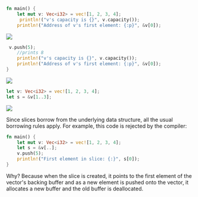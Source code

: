 ```rs
fn main() {
    let mut v: Vec<i32> = vec![1, 2, 3, 4];
     println!("v's capacity is {}", v.capacity());
    println!("Address of v's first element: {:p}", &v[0]);
```
![](https://hashrust.com/blog/arrays-vectors-and-slices-in-rust/vec-capacity-4.svg)
```rs 
 v.push(5);
    //prints 8
    println!("v's capacity is {}", v.capacity());
    println!("Address of v's first element: {:p}", &v[0]);
}
```
![](https://hashrust.com/blog/arrays-vectors-and-slices-in-rust/vec-capacity-8.svg)
```rs
let v: Vec<i32> = vec![1, 2, 3, 4];
let s = &v[1..3];
```
![](https://hashrust.com/blog/arrays-vectors-and-slices-in-rust/slice-of-vec.svg)

Since slices borrow from the underlying data structure, all the usual borrowing rules apply. For example, this code is rejected by the compiler:
```rs
fn main() {
    let mut v: Vec<i32> = vec![1, 2, 3, 4];
    let s = &v[..];
    v.push(5);
    println!("First element in slice: {:}", s[0]);
}
```
Why? Because when the slice is created, it points to the first element of the vector's backing buffer and as a new element is pushed onto the vector, it allocates a new buffer and the old buffer is deallocated.
